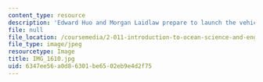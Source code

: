 ```yaml
---
content_type: resource
description: 'Edward Huo and Morgan Laidlaw prepare to launch the vehicle. '
file: null
file_location: /coursemedia/2-011-introduction-to-ocean-science-and-engineering-spring-2006/6347ee56a0d86301be6502eb9e4d2f75_IMG_1610.jpg
file_type: image/jpeg
resourcetype: Image
title: IMG_1610.jpg
uid: 6347ee56-a0d8-6301-be65-02eb9e4d2f75
---
```

